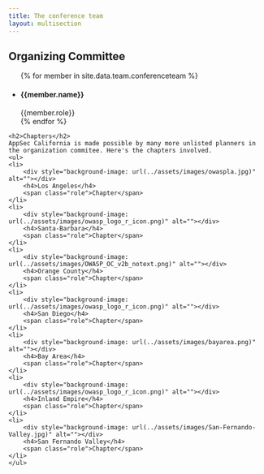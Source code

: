 ```yaml
---
title: The conference team
layout: multisection
---
```



<section class="team-list">
	<h2>Organizing Committee</h2>
	<ul >
	{% for member in site.data.team.conferenceteam %}
	<li>
		<div style="background-image: url(../assets/images/team/{{member.image | default: 'owasp_logo.png'}})" alt="{{member.name}} {{member.role}}"></div>
		<h4>{{member.name}}</h4>
		<span class="role">{{member.role}}</span>
	</li>
	{% endfor %}
	</ul>
	
	<h2>Chapters</h2>
	AppSec California is made possible by many more unlisted planners in the organization commitee. Here's the chapters involved.
	<ul>
	<li>
		<div style="background-image: url(../assets/images/owaspla.jpg)" alt=""></div>
		<h4>Los Angeles</h4>
		<span class="role">Chapter</span>
	</li>
	<li>
		<div style="background-image: url(../assets/images/owasp_logo_r_icon.png)" alt=""></div>
		<h4>Santa-Barbara</h4>
		<span class="role">Chapter</span>
	</li>
	<li>
		<div style="background-image: url(../assets/images/OWASP_OC_v2b_notext.png)" alt=""></div>
		<h4>Orange County</h4>
		<span class="role">Chapter</span>
	</li>
	<li>
		<div style="background-image: url(../assets/images/owasp_logo_r_icon.png)" alt=""></div>
		<h4>San Diego</h4>
		<span class="role">Chapter</span>
	</li>
	<li>
		<div style="background-image: url(../assets/images/bayarea.png)" alt=""></div>
		<h4>Bay Area</h4>
		<span class="role">Chapter</span>
	</li>
	<li>
		<div style="background-image: url(../assets/images/owasp_logo_r_icon.png)" alt=""></div>
		<h4>Inland Empire</h4>
		<span class="role">Chapter</span>
	</li>
	<li>
		<div style="background-image: url(../assets/images/San-Fernando-Valley.jpg)" alt=""></div>
		<h4>San Fernando Valley</h4>
		<span class="role">Chapter</span>
	</li>
	</ul>
</section>

